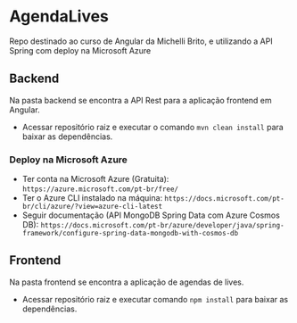 # AgendaLives
Repo destinado ao curso de Angular da Michelli Brito, e utilizando a API Spring com deploy na Microsoft Azure

## Backend
Na pasta backend se encontra a API Rest para a aplicação frontend em Angular.
- Acessar repositório raiz e executar o comando `mvn clean install` para baixar as dependências.

### Deploy na Microsoft Azure
- Ter conta na Microsoft Azure (Gratuita): `https://azure.microsoft.com/pt-br/free/`
- Ter o Azure CLI instalado na máquina: `https://docs.microsoft.com/pt-br/cli/azure/?view=azure-cli-latest`
- Seguir documentação (API MongoDB Spring Data com Azure Cosmos DB): `https://docs.microsoft.com/pt-br/azure/developer/java/spring-framework/configure-spring-data-mongodb-with-cosmos-db`

## Frontend
Na pasta frontend se encontra a aplicação de agendas de lives.
- Acessar repositório raiz e executar comando `npm install` para baixar as dependências.
